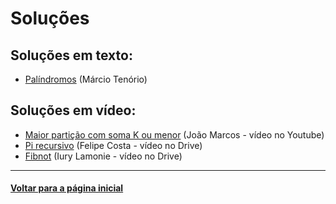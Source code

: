 # Soluções
## Soluções em texto:
- [Palíndromos](./palindromo.md) (Márcio Tenório)

## Soluções em vídeo:
- [Maior partição com soma K ou menor](https://youtu.be/839-Zja5jgg) (João Marcos - vídeo no Youtube)
- [Pi recursivo](https://drive.google.com/file/d/1_NJFAjZLNfpeagWMnUXvUGkyfe8dZqmR/view?usp=sharing) (Felipe Costa - vídeo no Drive)
- [Fibnot](https://drive.google.com/file/d/162smaRQiZpugSiEtYD-A1on8g3s7dG9l/view?usp=sharing) (Iury Lamonie - vídeo no Drive)

---
#### [Voltar para a página inicial](https://github.com/bti-ufrn/monitoria-itp)
